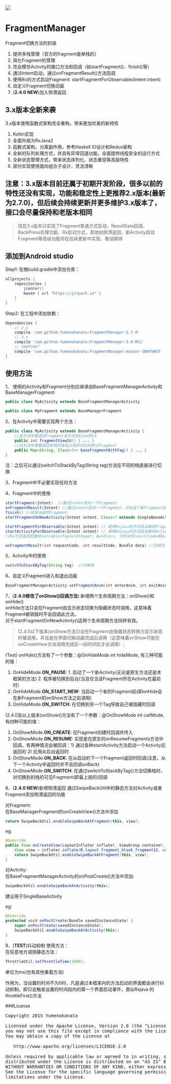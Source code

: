 [![](https://jitpack.io/v/Yumenokanata/FragmentManager.svg)](https://jitpack.io/#Yumenokanata/FragmentManager)

# FragmentManager
Fragment切换方法的封装  
1. 提供多栈管理（官方的fragment是单栈的）
2. 简化Fragment的管理  
3. 完全模仿Activity的接口方法和回调（如startFragment()、finish()等）  
4. 通过Intent启动，通过onFragmentResult()方法回调  
5. 使用Rx的方式启动Fragment: startFragmentForObservable(Intent intent)  
6. 自定义Fragment切换动画  
7. (__2.4.0 NEW__)加入侧滑返回

##  3.x版本全新来袭
3.x版本使用函数式架构完全重构，带来更加优美的新特性
1. Kotlin实现
2. 全面升级为RxJava2
3. 函数式架构，分离副作用，参考Haskell IO设计和Redux架构
4. 全新的队列处理方式，并具有异常回退功能，全面提供线程安全的运行方式
5. 全新状态管理方式，带来状态序列化、状态重现等高级特性
6. 部分实现使用面向组合子设计，灵活清晰

## 注意：3.x版本目前还属于初期开发阶段，很多以前的特性还没有实现，功能和稳定性上更推荐2.x版本(最新为2.7.0)，但后续会持续更新并更多维护3.x版本了，接口会尽量保持和老版本相同

> 现在3.x版本只实现了Fragment普通方式启动、ResultData回调、BackPress处理功能、Rx启动方式，其他如侧滑返回、新Activity启动Fragment等高级功能将在后续更新中实现，敬请期待

## 添加到Android studio
Step1: 在根build.gradle中添加仓库：
```groovy
allprojects {
	repositories {
        jcenter()
		maven { url "https://jitpack.io" }
	}
}
```

Step2: 在工程中添加依赖：
```groovy
dependencies {
    // 2.x
    compile 'com.github.Yumenokanata:FragmentManager:2.7.0'
    // 3.x
    compile 'com.github.Yumenokanata:FragmentManager:3.0-RC1'
    // SNAPSHOT
    compile 'com.github.Yumenokanata:FragmentManager:master-SNAPSHOT'
}
```

## 

## 使用方法
1、 使用的Activity和Fragment分别应继承自BaseFragmentManagerActivity和BaseManagerFragment
```java
public class MyActivity extends BaseFragmentManagerActivity
```
```java
public class MyFragment extends BaseManagerFragment
```

2、在Activity中需要实现两个方法：
```java
public class MyActivity extends BaseFragmentManagerActivity {
    //此方法中需返回fragment显示在的View的id
    public int fragmentViewId() { ... }
    //此方法中需要返回多栈的栈名以及所对应的默认Fragment
    public Map<String, Class<?>> baseFragmentWithTag() { ... }
}
```
注：之后可以通过switchToStackByTag(String tag)方法在不同的栈直接进行切换

3、Fragment中不必要实现任何方法

4、Fragment中的使用
```java
startFragment(Intent)  //通过Intent启动一个Fragment
onFragmentResult(Intent) //通过Intent启动一个Fragment，并在这个新Fragment结束后回调onFragmentResult方法
finish() //结束当前的Fragment
startFragmentOnNewActivity(Intent intent, Class<? extends SingleBaseActivity> activityClazz) //在新Activity中启动Fragment

startFragmentForObservable(Intent intent) // 使用Rxjava的方式启动新的Fragment
startActivityForObservable(Intent intent) // 使用Rxjava的方式启动新的Activity
//Rx方式返回的是Observable<Tuple<Integer, Bundle>>, 分别对应resultCode和bundle(此种启动方式时，requestCode会由框架自己生成和管理，所以不能直接传入和获取到)

onFragmentResult(int requestCode, int resultCode, Bundle data) //回调方法
```

5、Activity中的使用
```java
switchToStackByTag(String tag)  //切换栈
```

6、自定义Fragment进入和退出动画
```java
BaseFragmentManagerActivity.setFragmentAnim(int enterAnim, int exitAnim)
```

7、(**2.4.0修改了onShow()回调方法**) 新增两个生命周期方法：onShow()和onHide()  
onHide方法只会在Fragment由显示状态切换为隐藏状态时调用，这意味着Fragment被销毁时不会回调此方法。  
对于startFragmentOnNewActivity()这两个生命周期方法同样有效。
> (2.4.0以下版本)onShow方法只会在Fragment由隐藏状态转换为显示状态时被调用，并且是在界面切换动画完成后调用（这意味着onShow可能在onCreateView方法调用完成后一段时间后才会调用）;  

(Test) onHide()方法有了一个参数：@OnHideMode int hideMode, 有三种可能的值：  
1. OnHideMode.**ON_PAUSE**: 1. 启动了一个新Activity(无论是原生方法还是本框架的方法) 2. 程序被切换到后台(当且仅当该Fragment所在Activity在最前时)  
2. OnHideMode.**ON_START_NEW**: 当启动一个新的Fragment前(即onHide会在新Fragment的onShow方法之前调用)  
3. OnHideMode.**ON_SWITCH**: 在切换到另一个Tag导致自己被隐藏时回调   

(2.4.0及以上版本)onShow()方法有了一个参数：@OnShowMode int callMode, 有四种可能的值：  
1. OnShowMode.**ON_CREATE**: 在Fragment创建时回调并传入  
2. OnShowMode.**ON_RESUME**: 实现是在原生的onResumeFragments方法中回调，有两种情况会被回调：1) 通过各种startActivity方法启动一个Activity后返回的 2) 应用从后台返回时  
3. OnShowMode.**ON_BACK**: 在从启动的下一个Fragment返回时回调(注意，从下一个Activity中返回时并不会回调onBack)  
4. OnShowMode.**ON_SWITCH**: 在通过switchToStackByTag()方法切换栈时，对切换到的栈的可见Fragment(即最上层的)回调  

8、(**2.4.0 NEW**)新增侧滑返回
通过SwipeBackUtil中的静态方法对Activity或者Fragment添加侧滑返回的功能

对Fragment:  
在BaseManagerFragment的onCreateView()方法中添加
```java
return SwipeBackUtil.enableSwipeBackAtFragment(this, view);
```
eg:
```java
@Override
public View onCreateView(LayoutInflater inflater, ViewGroup container, Bundle savedInstanceState) {
    View view = inflater.inflate(R.layout.fragment_blank_fragment12, container, false);
    return SwipeBackUtil.enableSwipeBackAtFragment(this, view);
}
```

对Activity:  
在BaseFragmentManagerActivity的onPostCreate()方法中添加:
```java
SwipeBackUtil.enableSwipeBackAtActivity(this);
```
建议用于SingleBaseActivity

eg:
```java
@Override
protected void onPostCreate(Bundle savedInstanceState) {
    super.onPostCreate(savedInstanceState);
    SwipeBackUtil.enableSwipeBackAtActivity(this);
}
```

9、(**TEST**)抖动抑制
使用方法：  
在任意地方调用静态方法：
```java
ThrottleUtil.setThrottleTime(1000);
```
单位为ms(也有其他重载方法)

作用为，当设置的时间不为0时，凡是通过本框架内的方法启动的界面都会进行抖动抑制，即只会触发设置的时间段内的第一个界面启动事件，类似Rxjava 的throttleFirst()方法


###License
<pre>
Copyright 2015 Yumenokanata

Licensed under the Apache License, Version 2.0 (the "License");
you may not use this file except in compliance with the License.
You may obtain a copy of the License at

   http://www.apache.org/licenses/LICENSE-2.0

Unless required by applicable law or agreed to in writing, software
distributed under the License is distributed on an "AS IS" BASIS,
WITHOUT WARRANTIES OR CONDITIONS OF ANY KIND, either express or implied.
See the License for the specific language governing permissions and
limitations under the License.
</pre>
